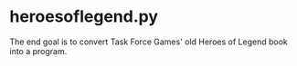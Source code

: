 # heroesoflegend.py

The end goal is to convert Task Force Games' old Heroes of Legend book into a program.
